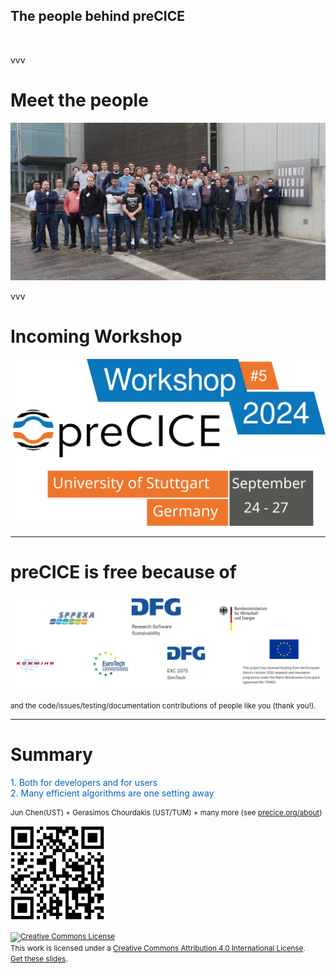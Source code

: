 ## The people behind preCICE

<img data-src="images/intro/precice-devs.png" style="border:none; box-shadow:none; max-height:500px;">

vvv

# Meet the people

![](images/closing/precice2023-group.jpg)

vvv

# Incoming Workshop

![](images/closing/precice2024.svg)


---

# preCICE is free because of

<img src="images/closing/funding.png" style="max-height:400px;"/>

<small>and the code/issues/testing/documentation contributions of people like you (thank you!).</small>

---

# Summary

<div style="color:#0065BD; margin-top:10pt; margin-bottom:10pt;">
  1. Both for developers and for users<br/>
  2. Many efficient algorithms are one setting away
</div>

<div>
  <small>Jun Chen(UST) + Gerasimos Chourdakis (UST/TUM) + many more (see <a href="https://www.precice.org/about/">precice.org/about</a>)</small>  

  <img src="images/closing/QRCode.png" style="max-height:150px;"/></small>
  
  <small><a rel="license" href="http://creativecommons.org/licenses/by/4.0/"><img alt="Creative Commons License" style="border-width:0" src="https://i.creativecommons.org/l/by/4.0/88x31.png" /></a><br />This work is licensed under a <a rel="license" href="http://creativecommons.org/licenses/by/4.0/">Creative Commons Attribution 4.0 International License</a>.<br/> <a href="https://github.com/MakisH/ofw19-training">Get these slides</a>.</small>
</div>
